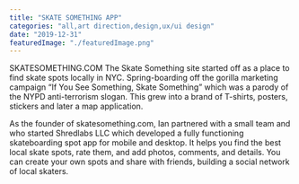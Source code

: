 ```yaml
---
title: "SKATE SOMETHING APP"
categories: "all,art direction,design,ux/ui design"
date: "2019-12-31"
featuredImage: "./featuredImage.png"
---
```


SKATESOMETHING.COM The Skate Something site started off as a place to find skate spots locally in NYC. Spring-boarding off the gorilla marketing campaign “If You See Something, Skate Something” which was a parody of the NYPD anti-terrorism slogan. This grew into a brand of T-shirts, posters, stickers and later a map application.

As the founder of skatesomething.com, Ian partnered with a small team and who started Shredlabs LLC which developed a fully functioning skateboarding spot app for mobile and desktop. It helps you find the best local skate spots, rate them, and add photos, comments, and details. You can create your own spots and share with friends, building a social network of local skaters.
